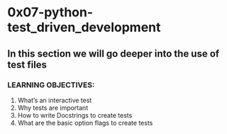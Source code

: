 # 0x07-python-test_driven_development
## In this section we will go deeper into the use of test files
### LEARNING OBJECTIVES:
1. What’s an interactive test
2. Why tests are important
3. How to write Docstrings to create tests
4. What are the basic option flags to create tests
